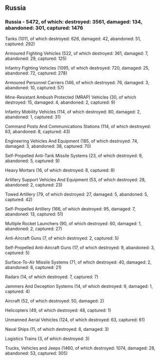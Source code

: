 
 
 ## Russia
 
 ### Russia - 5472, of which: destroyed: 3561, damaged: 134, abandoned: 301, captured: 1476

 

 

 Tanks (1011, of which destroyed: 626, damaged: 42, abandoned: 51, captured: 292)

 Armoured Fighting Vehicles (522, of which destroyed: 361, damaged: 7, abandoned: 29, captured: 125)

 Infantry Fighting Vehicles (1095, of which destroyed: 720, damaged: 25, abandoned: 72, captured: 278)

 Armoured Personnel Carriers (146, of which destroyed: 76, damaged: 3, abandoned: 10, captured: 57)

 Mine-Resistant Ambush Protected (MRAP) Vehicles (30, of which destroyed: 15, damaged: 4, abandoned: 2, captured: 9)

 Infantry Mobility Vehicles (114, of which destroyed: 80, damaged: 2, abandoned: 1, captured: 31)

 Command Posts And Communications Stations (114, of which destroyed: 63, abandoned: 8, captured: 43)

 Engineering Vehicles And Equipment (185, of which destroyed: 74, damaged: 3, abandoned: 38, captured: 70)

 Self-Propelled Anti-Tank Missile Systems (23, of which destroyed: 9, abandoned: 5, captured: 9)

 Heavy Mortars (16, of which destroyed: 8, captured: 8)

 Artillery Support Vehicles And Equipment (53, of which destroyed: 28, abandoned: 2, captured: 23)

 Towed Artillery (79, of which destroyed: 27, damaged: 5, abandoned: 5, captured: 42)

 Self-Propelled Artillery (166, of which destroyed: 95, damaged: 7, abandoned: 13, captured: 51)

 Multiple Rocket Launchers (90, of which destroyed: 60, damaged: 1, abandoned: 2, captured: 27)

 Anti-Aircraft Guns (7, of which destroyed: 2, captured: 5)

 Self-Propelled Anti-Aircraft Guns (17, of which destroyed: 9, abandoned: 3, captured: 5)

 Surface-To-Air Missile Systems (71, of which destroyed: 40, damaged: 2, abandoned: 8, captured: 21)

 Radars (14, of which destroyed: 7, captured: 7)

 Jammers And Deception Systems (14, of which destroyed: 9, damaged: 1, captured: 4)

 Aircraft (52, of which destroyed: 50, damaged: 2)

 Helicopters (49, of which destroyed: 48, captured: 1)

 Unmanned Aerial Vehicles (124, of which destroyed: 63, captured: 61)

 Naval Ships (11, of which destroyed: 8, damaged: 3)

 Logistics Trains (3, of which destroyed: 3)

 Trucks, Vehicles and Jeeps (1460, of which destroyed: 1074, damaged: 28, abandoned: 53, captured: 305)

